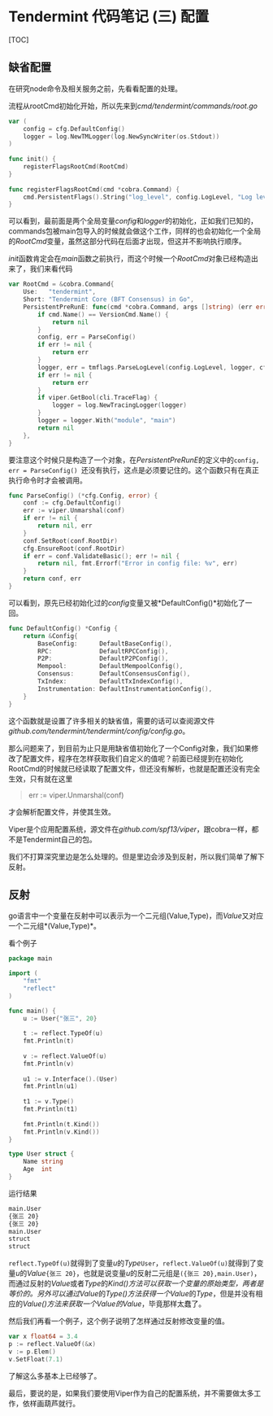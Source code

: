 # Tendermint 代码笔记 (三) 配置

[TOC]
## 缺省配置

在研究node命令及相关服务之前，先看看配置的处理。

流程从rootCmd初始化开始，所以先来到*cmd/tendermint/commands/root.go*

```go
var (                         
    config = cfg.DefaultConfig()   
    logger = log.NewTMLogger(log.NewSyncWriter(os.Stdout))
)  
   
func init() {                 
    registerFlagsRootCmd(RootCmd)  
}  
   
func registerFlagsRootCmd(cmd *cobra.Command) {
    cmd.PersistentFlags().String("log_level", config.LogLevel, "Log level")
}
```

可以看到，最前面是两个全局变量*config*和*logger*的初始化，正如我们已知的，commands包被main包导入的时候就会做这个工作，同样的也会初始化一个全局的*RootCmd*变量，虽然这部分代码在后面才出现，但这并不影响执行顺序。

*init*函数肯定会在*main*函数之前执行，而这个时候一个*RootCmd*对象已经构造出来了，我们来看代码

```go
var RootCmd = &cobra.Command{ 
    Use:   "tendermint",      
    Short: "Tendermint Core (BFT Consensus) in Go",
    PersistentPreRunE: func(cmd *cobra.Command, args []string) (err error) {                                                                                                                     
        if cmd.Name() == VersionCmd.Name() {
            return nil
        }
        config, err = ParseConfig()    
        if err != nil {
            return err
        }
        logger, err = tmflags.ParseLogLevel(config.LogLevel, logger, cfg.DefaultLogLevel())                                                                                                      
        if err != nil {
            return err
        }
        if viper.GetBool(cli.TraceFlag) {  
            logger = log.NewTracingLogger(logger)                                                                                                                                                
        }
        logger = logger.With("module", "main")
        return nil
    },
}
```

要注意这个时候只是构造了一个对象，在*PersistentPreRunE*的定义中的`config, err = ParseConfig() `还没有执行，这点是必须要记住的。这个函数只有在真正执行命令时才会被调用。

```go
func ParseConfig() (*cfg.Config, error) {
    conf := cfg.DefaultConfig()    
    err := viper.Unmarshal(conf)   
    if err != nil {           
        return nil, err
    }
    conf.SetRoot(conf.RootDir)
    cfg.EnsureRoot(conf.RootDir)   
    if err = conf.ValidateBasic(); err != nil {
        return nil, fmt.Errorf("Error in config file: %v", err)
    }
    return conf, err          
} 

```

可以看到，原先已经初始化过的*config*变量又被*DefaultConfig()*初始化了一回。

```go
func DefaultConfig() *Config {
    return &Config{
        BaseConfig:      DefaultBaseConfig(),
        RPC:             DefaultRPCConfig(),            
        P2P:             DefaultP2PConfig(),            
        Mempool:         DefaultMempoolConfig(),        
        Consensus:       DefaultConsensusConfig(),      
        TxIndex:         DefaultTxIndexConfig(),        
        Instrumentation: DefaultInstrumentationConfig(),
    }
}  
```

这个函数就是设置了许多相关的缺省值，需要的话可以查阅源文件*github.com/tendermint/tendermint/config/config.go*。

那么问题来了，到目前为止只是用缺省值初始化了一个Config对象，我们如果修改了配置文件，程序在怎样获取我们自定义的值呢？前面已经提到在初始化RootCmd的时候就已经读取了配置文件，但还没有解析，也就是配置还没有完全生效，只有就在这里

>err := viper.Unmarshal(conf)

才会解析配置文件，并使其生效。

Viper是个应用配置系统，源文件在*github.com/spf13/viper*，跟cobra一样，都不是Tendermint自己的包。

我们不打算深究里边是怎么处理的。但是里边会涉及到反射，所以我们简单了解下反射。

## 反射

go语言中一个变量在反射中可以表示为一个二元组(Value,Type)，而*Value*又对应一个二元组*(Value,Type)*。

看个例子

```go
package main

import (
	"fmt"
	"reflect"
)

func main() {
	u := User{"张三", 20}
    
	t := reflect.TypeOf(u)
	fmt.Println(t)
    
	v := reflect.ValueOf(u)
	fmt.Println(v)
    
    u1 := v.Interface().(User)
	fmt.Println(u1)
    
	t1 := v.Type()
	fmt.Println(t1)
    
    fmt.Println(t.Kind())
	fmt.Println(v.Kind())
}

type User struct {
	Name string
	Age  int
}
```

运行结果

```bash
main.User
{张三 20}
{张三 20}
main.User
struct
struct
```

`reflect.TypeOf(u)`就得到了变量*u*的*Type*`User`，`reflect.ValueOf(u)`就得到了变量*u*的*Value*`{张三 20}`，也就是说变量*u*的反射二元组是`({张三 20},main.User)`，而通过反射的*Value*或者*Type*的*Kind()*方法可以获取一个变量的原始类型，两者是等价的。另外可以通过*Value*的*Type()*方法获得一个*Value*的*Type*，但是并没有相应的*Value()*方法来获取一个Value的*Value*，毕竟那样太蠢了。

然后我们再看一个例子，这个例子说明了怎样通过反射修改变量的值。

```go
var x float64 = 3.4
p := reflect.ValueOf(&x)
v := p.Elem()
v.SetFloat(7.1)
```

了解这么多基本上已经够了。

最后，要说的是，如果我们要使用Viper作为自己的配置系统，并不需要做太多工作，依样画葫芦就行。